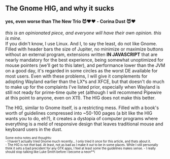## The Gnome HIG, and why it sucks
#### yes, even worse than The New Trio 😈❤️❤️ - Corina Dust 😈❤️
*this is an opinionated piece, and everyone will have their own opinion. this is mine.*  
If you didn't know, I use Linux. And I, to say the least, do not like Gnome. Filled with header bars the size of Jupiter, no minimize or maximize buttons without an external program, extensions written **IN JAVASCRIPT** that are nearly mandatory for the best experience, being somewhat unoptimized for mouse pointers (we'll get to this later), and performance lower than the JVM on a good day, it's regarded in some circles as the worst DE available for most users. Even with these problems, I will give it complements for adopting Wayland earlier than the LX*s and XFCE, but that doesn't do much to make up for the complaints I've listed prior, especially when Wayland is still not ready for prime-time quite yet (although I will recommend Pipewire at this point to anyone, even on X11). The HIG does not make this better.  
  
The HIG, similar to Gnome itself, is a restricting mess. Filled with a book's worth of guidelines compressed into ~50-100 pages (a bit like the HIG wants you to do, eh?), it creates a dystopia of computer programs where everything is a meld of responsive design that leaves traditional mouse and keyboard users in the dust.  
  
<sub><sup>
Some extra notes and thoughts:  
\- I haven't actually tried Gnome much recently... I only tried it once for this article, and thats about it.  
\- The HIG is not *that* bad. At least, not as bad as I make it out to be in some places. While I still personally think it sets a bad precident for any GTK apps, I feel at least some the guidelines makes sense.
\- I really should stop talking like Luke Smith before I become a neon**i
</sup></sub>